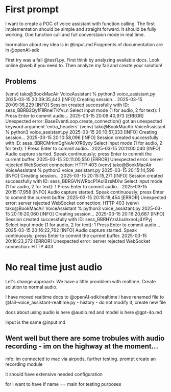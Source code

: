 # First prompt
I want to create a POC of voice assistant with function calling.
The first implementation should be simple and straight forward.
It should be fully working. One function call and full converstaion mode in real time.

Inormation about my idea is in @input.md 
Fragments of documentation are in @openAI-sdk 

First try was a fail @test1.py. First think by analyzing available docs. Look online @web if you need to. Then analyze my fail and create your solution!

## Problems
(venv) tako@BookMacAir VoiceAssistant % python3 voice_assistant.py
2025-03-15 20:09:35,443 [INFO] Creating session...
2025-03-15 20:09:36,229 [INFO] Session created successfully with ID: sess_BBRB2QyfFIlRnelTKfvLn
Select input mode (1 for audio, 2 for text): 1
Press Enter to commit audio...
2025-03-15 20:09:40,973 [ERROR] Unexpected error: BaseEventLoop.create_connection() got an unexpected keyword argument 'extra_headers'
(venv) tako@BookMacAir VoiceAssistant % python3 voice_assistant.py
2025-03-15 20:10:57,333 [INFO] Creating session...
2025-03-15 20:10:58,096 [INFO] Session created successfully with ID: sess_BBRCMrkmDgNxArXfR6yxy
Select input mode (1 for audio, 2 for text): 1
Press Enter to commit audio...
2025-03-15 20:11:00,040 [INFO] Audio capture started. Speak continuously; press Enter to commit the current buffer.
2025-03-15 20:11:00,550 [ERROR] Unexpected error: server rejected WebSocket connection: HTTP 403
(venv) tako@BookMacAir VoiceAssistant % python3 voice_assistant.py
2025-03-15 20:15:14,596 [INFO] Creating session...
2025-03-15 20:15:15,271 [INFO] Session created successfully with ID: sess_BBRGVNWRbcP1AolBzsMXw
Select input mode (1 for audio, 2 for text): 1
Press Enter to commit audio...
2025-03-15 20:15:17,958 [INFO] Audio capture started. Speak continuously; press Enter to commit the current buffer.
2025-03-15 20:15:18,454 [ERROR] Unexpected error: server rejected WebSocket connection: HTTP 403
(venv) tako@BookMacAir VoiceAssistant % python3 voice_assistant.py
2025-03-15 20:16:20,060 [INFO] Creating session...
2025-03-15 20:16:20,687 [INFO] Session created successfully with ID: sess_BBRHYzsUuahxnoLj4YPyj
Select input mode (1 for audio, 2 for text): 1
Press Enter to commit audio...
2025-03-15 20:16:22,762 [INFO] Audio capture started. Speak continuously; press Enter to commit the current buffer.
2025-03-15 20:16:23,272 [ERROR] Unexpected error: server rejected WebSocket connection: HTTP 403

# No real time just audio
Let's change approach. We have a little promblem with realtime. Create solution to normal audio.

I have moved realtime docs to @openAI-sdk/realtime 
i have renamed file to @fail-voice_assistant-realtime.py - history - do not modify it, create new file

docs about using audio is here @audio.md and model is here @gpt-4o.md 

input is the same @input.md

## Went well but there are some trobules with audio recording - im on the highway at the moment...
info: im connected to mac via airpods, further testing.
prompt
create an recording module

it should have extensive needed configuration

for i want to have if name == main for testing purposes